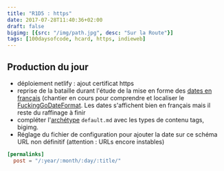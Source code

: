 ```yaml
---
title: "R1D5 : https"
date: 2017-07-28T11:40:36+02:00
draft: false
bigimg: [{src: "/img/path.jpg", desc: "Sur la Route"}]
tags: [100daysofcode, hcard, https, indieweb]
---
```


## Production du jour
<!--more-->


- déploiement netlify : ajout certificat https 
- reprise de la bataille durant l'étude de la mise en forme des [dates en français](R1D4-100daysofcode) (chantier en cours pour comprendre et localiser le [FuckingGoDateFormat](http://fuckinggodateformat.com/). Les dates s'affichent bien en français mais il reste du raffinage à finir
- compléter l'[archétype](https://gohugo.io/content-management/archetypes/#readout) `default.md` avec les types de contenu tags, bigimg.
- Réglage du fichier de configuration pour ajouter la date sur ce schéma URL non définitif (attention : URLs encore instables)
```toml
[permalinks]
  post = "/:year/:month/:day/:title/"
```



<!--
## todo 



### [indiewebification](https://indiewebify.me/validate-rel-me/?url=https%3A%2F%2F100daysofcode.christopheducamp.com)

#### briques basiques

Ajouter les [briques de construction indieweb](https://adactio.com/journal/7698) essentielles

- pied de page à travailler 
	- personnaliser variable `site` pour `author` avec linkback
	- [h-card](http://microformats.org/wiki/h-card) représentative sur URL avec photo 
	- rel="me" sur les icônes sociales
- ajouter `h-entry` aux articles

```html
<article class="h-entry">
  <div class="e-content p-name">Hello world! This is my first indieweb post.</div>

  <a class="u-url" href="https://exemple.com/my-first-post">
    Publié le <time class="dt-published">2017-07-28 11:10:22+0000</time>
  </a>
</article>
```

#### webmentions

ressources à trouver

- <https://github.com/ChristopherA/LifeWithAlacrityBlog/tree/master/blog/themes/indie-tufte>
- <http://www.petersell.com/2017/indiewebify-my-static-hugo-website>


### Iconographie 

- Ajouté un répertoire local `static/img` pour ajouter des images personnelles
- Shortcode `gallery` à tester (modèle [Photoswipe](/post/echantillon-photoswipe-gallery))

{{< gallery caption-effect="fade" >}}
  {{< figure thumb="-thumb" link="/img/hexagon.jpg" >}}
  {{< figure thumb="-thumb" link="/img/sphere.jpg" caption="Sphere" >}}
  {{< figure thumb="-thumb" link="/img/triangle.jpg" caption="Triangle" alt="Ceci est long commentaire concernant un triangle" >}}
{{< /gallery >}}

-->